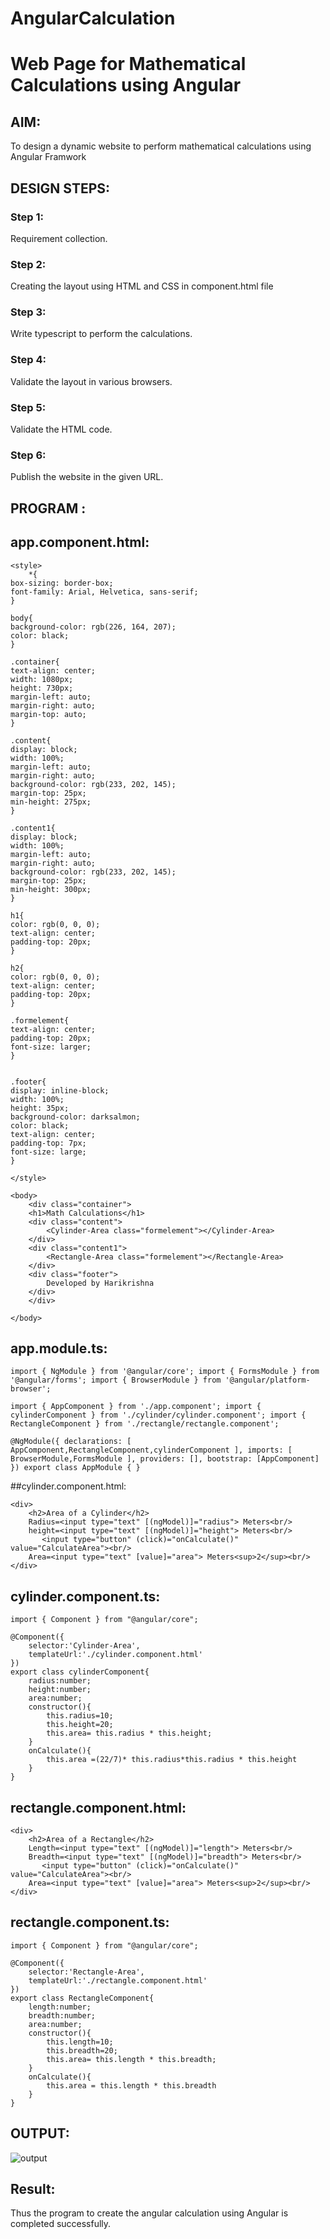 # AngularCalculation

# Web Page for Mathematical Calculations using Angular

## AIM:
To design a dynamic website to perform mathematical calculations using Angular Framwork

## DESIGN STEPS:

### Step 1:

Requirement collection.

### Step 2:

Creating the layout using HTML and CSS in component.html file

### Step 3:

Write typescript to perform the calculations.

### Step 4:

Validate the layout in various browsers.

### Step 5:

Validate the HTML code.

### Step 6:

Publish the website in the given URL.

## PROGRAM :
## app.component.html:
~~~
<style>
    *{
box-sizing: border-box;
font-family: Arial, Helvetica, sans-serif;
}

body{
background-color: rgb(226, 164, 207);
color: black;
}

.container{
text-align: center;
width: 1080px;
height: 730px;
margin-left: auto;
margin-right: auto;
margin-top: auto;
}

.content{
display: block;
width: 100%;
margin-left: auto;
margin-right: auto;
background-color: rgb(233, 202, 145);
margin-top: 25px;
min-height: 275px;
}

.content1{
display: block;
width: 100%;
margin-left: auto;
margin-right: auto;
background-color: rgb(233, 202, 145);
margin-top: 25px;
min-height: 300px;
}

h1{
color: rgb(0, 0, 0);
text-align: center;
padding-top: 20px;
}

h2{
color: rgb(0, 0, 0);
text-align: center;
padding-top: 20px;
}

.formelement{
text-align: center;
padding-top: 20px;
font-size: larger;
}


.footer{
display: inline-block;
width: 100%;
height: 35px;
background-color: darksalmon;
color: black;
text-align: center;
padding-top: 7px;
font-size: large;
}

</style>

<body>
    <div class="container">
    <h1>Math Calculations</h1>
    <div class="content">
        <Cylinder-Area class="formelement"></Cylinder-Area>
    </div>
    <div class="content1">
        <Rectangle-Area class="formelement"></Rectangle-Area>
    </div>
    <div class="footer">
        Developed by Harikrishna 
    </div>
    </div>

</body>
~~~
## app.module.ts:
~~~
import { NgModule } from '@angular/core'; import { FormsModule } from '@angular/forms'; import { BrowserModule } from '@angular/platform-browser';

import { AppComponent } from './app.component'; import { cylinderComponent } from './cylinder/cylinder.component'; import { RectangleComponent } from './rectangle/rectangle.component';

@NgModule({ declarations: [ AppComponent,RectangleComponent,cylinderComponent ], imports: [ BrowserModule,FormsModule ], providers: [], bootstrap: [AppComponent] }) export class AppModule { }
~~~
##cylinder.component.html:
~~~
<div>
    <h2>Area of a Cylinder</h2>
    Radius=<input type="text" [(ngModel)]="radius"> Meters<br/>
    height=<input type="text" [(ngModel)]="height"> Meters<br/>
       <input type="button" (click)="onCalculate()" value="CalculateArea"><br/>
    Area=<input type="text" [value]="area"> Meters<sup>2</sup><br/>
</div>
~~~
## cylinder.component.ts:
~~~
import { Component } from "@angular/core";

@Component({
    selector:'Cylinder-Area',
    templateUrl:'./cylinder.component.html'
})
export class cylinderComponent{
    radius:number;
    height:number;
    area:number;
    constructor(){
        this.radius=10;
        this.height=20;
        this.area= this.radius * this.height;
    }
    onCalculate(){
        this.area =(22/7)* this.radius*this.radius * this.height
    }
}
~~~
## rectangle.component.html:
~~~
<div>
    <h2>Area of a Rectangle</h2>
    Length=<input type="text" [(ngModel)]="length"> Meters<br/>
    Breadth=<input type="text" [(ngModel)]="breadth"> Meters<br/>
       <input type="button" (click)="onCalculate()" value="CalculateArea"><br/>
    Area=<input type="text" [value]="area"> Meters<sup>2</sup><br/>
</div>
~~~
## rectangle.component.ts:
~~~
import { Component } from "@angular/core";

@Component({
    selector:'Rectangle-Area',
    templateUrl:'./rectangle.component.html'
})
export class RectangleComponent{
    length:number;
    breadth:number;
    area:number;
    constructor(){
        this.length=10;
        this.breadth=20;
        this.area= this.length * this.breadth;
    }
    onCalculate(){
        this.area = this.length * this.breadth
    }
}
~~~

## OUTPUT:
![output](img12.jpeg)




## Result:
Thus the program to create the angular calculation using Angular is completed successfully.
